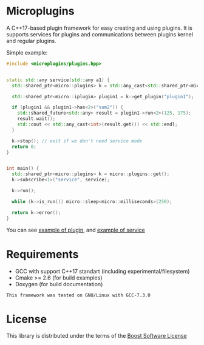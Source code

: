 # Microplugins
A C++17-based plugin framework for easy creating and using plugins.
It is supports services for plugins and communications between
plugins kernel and regular plugins.

Simple example:
```c++
#include <microplugins/plugins.hpp>


static std::any service(std::any a1) {
  std::shared_ptr<micro::plugins> k = std::any_cast<std::shared_ptr<micro::plugins>>(a1);

  std::shared_ptr<micro::iplugin> plugin1 = k->get_plugin("plugin1");

  if (plugin1 && plugin1->has<2>("sum2")) {
    std::shared_future<std::any> result = plugin1->run<2>(125, 175);
    result.wait();
    std::cout << std::any_cast<int>(result.get()) << std::endl;
  }

  k->stop(); // exit if we don't need service mode
  return 0;
}


int main() {
  std::shared_ptr<micro::plugins> k = micro::plugins::get();
  k->subscribe<1>("service", service);

  k->run();

  while (k->is_run()) micro::sleep<micro::milliseconds>(250);

  return k->error();
}
```

You can see [example of plugin](examples/plugin1.cxx), and [example of service](examples/microservice.cxx)

# Requirements
* GCC with support C++17 standart (including experimental/filesystem)
* Cmake >= 2.6 (for build examples)
* Doxygen (for build documentation)

`This framework was tested on GNU/Linux with GCC-7.3.0`

# License
This library is distributed under the terms of the [Boost Software License](LICENSE)
